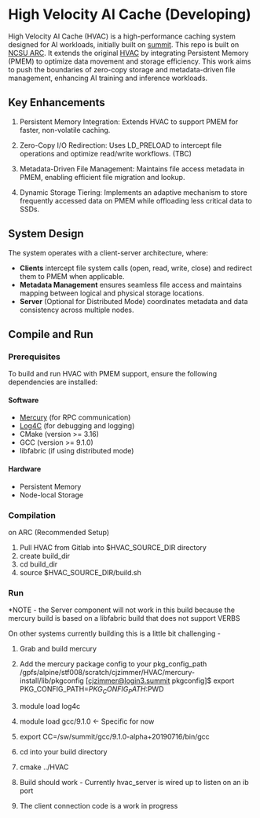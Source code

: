 # High Velocity AI Cache (Developing)

High Velocity AI Cache (HVAC) is a high-performance caching system designed for AI workloads, initially built on [summit](https://www.olcf.ornl.gov/olcf-resources/compute-systems/summit/). This repo is built on [NCSU ARC](https://arcb.csc.ncsu.edu/~mueller/cluster/arc/).  It extends the original [HVAC](https://ieeexplore.ieee.org/document/9912705) by integrating Persistent Memory (PMEM) to optimize data movement and storage efficiency. This work aims to push the boundaries of zero-copy storage and metadata-driven file management, enhancing AI training and inference workloads.

## Key Enhancements
1. Persistent Memory Integration: Extends HVAC to support PMEM for faster, non-volatile caching.

2. Zero-Copy I/O Redirection: Uses LD_PRELOAD to intercept file operations and optimize read/write workflows. (TBC)

3. Metadata-Driven File Management: Maintains file access metadata in PMEM, enabling efficient file migration and lookup.

4. Dynamic Storage Tiering: Implements an adaptive mechanism to store frequently accessed data on PMEM while offloading less critical data to SSDs.

## System Design
The system operates with a client-server architecture, where:

- **Clients** intercept file system calls (open, read, write, close) and redirect them to PMEM when applicable.
- **Metadata Management** ensures seamless file access and maintains mapping between logical and physical storage locations.
- **Server** (Optional for Distributed Mode) coordinates metadata and data consistency across multiple nodes.


## Compile and Run
### Prerequisites
To build and run HVAC with PMEM support, ensure the following dependencies are installed:

#### Software
- [Mercury](https://mercury-hpc.github.io/) (for RPC communication)
- [Log4C](https://log4c.sourceforge.net/) (for debugging and logging)
- CMake (version >= 3.16)
- GCC (version >= 9.1.0)
- libfabric (if using distributed mode)

#### Hardware
- Persistent Memory
- Node-local Storage

### Compilation
on ARC (Recommended Setup)
1. Pull HVAC from Gitlab into $HVAC_SOURCE_DIR directory
2. create build_dir
3. cd build_dir
4. source $HVAC_SOURCE_DIR/build.sh 

### Run
*NOTE - the Server component will not work in this build because the mercury build is based on a libfabric build that does not support VERBS


On other systems currently building this is a little bit challenging -

1. Grab and build mercury
2. Add the mercury package config to your pkg_config_path
	/gpfs/alpine/stf008/scratch/cjzimmer/HVAC/mercury-install/lib/pkgconfig
	[cjzimmer@login3.summit pkgconfig]$ export PKG_CONFIG_PATH=$PKG_CONFIG_PATH:$PWD

3. module load log4c
4. module load gcc/9.1.0 <- Specific for now
5. export CC=/sw/summit/gcc/9.1.0-alpha+20190716/bin/gcc 
6. cd into your build directory
7. cmake ../HVAC
8. Build should work - Currently hvac_server is wired up to listen on an ib port
9. The client connection code is a work in progress

